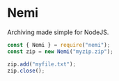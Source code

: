 # Nemi

Archiving made simple for NodeJS.

```js
const { Nemi } = require("nemi");
const zip = new Nemi("myzip.zip");

zip.add("myfile.txt");
zip.close();
```
